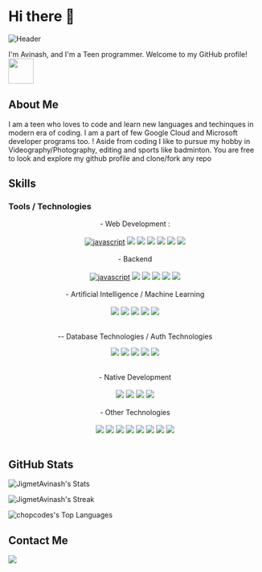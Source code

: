 
# Hi there 👋
![Header](https://cdn.discordapp.com/attachments/1055128031137640481/1190317351313342524/Image_29-12-23_at_9.03_PM.jpeg?ex=65a15c6b&is=658ee76b&hm=46380b8860caadd35ec93571e77eee0c9aadf77b8a26aa461a01c8c61d42bf11&)

I'm Avinash, and I'm a Teen programmer. Welcome to my GitHub profile!
<img src="https://cdn.discordapp.com/attachments/1055128031137640481/1189606239097847920/b49eb9ab8e9812f1a3f423b5a5a7424d-sticker.png?ex=659ec625&is=658c5125&hm=769fcec57c820208a5c4089e61b106ef261771b21bf3b0501abc7487a55f86a1&" width="50px" margin-top="100px"/>

## About Me

I am a teen who loves to code and learn new languages and techinques in modern era of coding. I am a part of few Google Cloud and Microsoft developer programs too. ! Aside from coding I like to pursue my hobby in Videography/Photography, editing and sports like badminton.
You are free to look and explore my github profile and clone/fork any repo 

## Skills
### Tools / Technologies
<center>
- Web Development : 
  <br>
  <br>
    <div>
      <a href="#">
<img alt="javascript" src="https://img.shields.io/badge/JavaScript-323330?style=for-the-badge&logo=javascript&logoColor=F7DF1E"/></a>
      <img src="https://img.shields.io/badge/HTML5-E34F26?style=for-the-badge&logo=html5&logoColor=white"/>
      <img src="https://img.shields.io/badge/CSS3-1572B6?style=for-the-badge&logo=css3&logoColor=white" />
      <img src="https://img.shields.io/badge/next%20js-000000?style=for-the-badge&logo=nextdotjs&logoColor=white" />
      <img  src="https://img.shields.io/badge/React-20232A?style=for-the-badge&logo=react&logoColor=61DAFB"/> 
      <img src="https://img.shields.io/badge/Tailwind_CSS-38B2AC?style=for-the-badge&logo=tailwind-css&logoColor=white"  />
      <img src="https://img.shields.io/badge/Bootstrap-563D7C?style=for-the-badge&logo=bootstrap&logoColor=white" />

   </div>
   <br>
   - Backend
  <br>
  <br>
    <div>
      <a href="#">
<img alt="javascript" src="https://img.shields.io/badge/JavaScript-323330?style=for-the-badge&logo=javascript&logoColor=F7DF1E"/></a>
      <img src="https://img.shields.io/badge/next%20router-000000?style=for-the-badge&logo=nextdotjs&logoColor=white"/>
      <img src="https://img.shields.io/badge/React_Router-CA4245?style=for-the-badge&logo=react-router&logoColor=white" />
      <img src="ttps://img.shields.io/badge/axios-671ddf?&style=for-the-badge&logo=axios&logoColor=white" />
      <img  src="https://img.shields.io/badge/Python-FFD43B?style=for-the-badge&logo=python&logoColor=blue"/> 
      <img src="https://img.shields.io/badge/Node%20js-339933?style=for-the-badge&logo=nodedotjs&logoColor=white"  />

   </div>
   <br>
   - Artificial Intelligence / Machine Learning
  <br>
  <br>
    <div>
      <img src="https://img.shields.io/badge/TensorFlow-FF6F00?style=for-the-badge&logo=tensorflow&logoColor=white"/>
      <img src="https://img.shields.io/badge/dialogflow-FF9800?style=for-the-badge&logo=dialogflow&logoColor=white" />
      <img src="https://img.shields.io/badge/Keras-FF0000?style=for-the-badge&logo=keras&logoColor=white" />
      <img  src="https://img.shields.io/badge/MobileNet-FFFF00?style=for-the-badge&logo=ai&logoColor=white" />
      <img src="https://img.shields.io/badge/Teachable%20Machine-FFFFF0?style=for-the-badge&logo=ai&logoColor=white"  />

   </div>
   <br>
  
  -- Database Technologies / Auth Technologies
  <br>
    <div>
      <img src="https://img.shields.io/badge/firebase-ffca28?style=for-the-badge&logo=firebase&logoColor=black"/>
      <img src="https://img.shields.io/badge/MySQL-005C84?style=for-the-badge&logo=mysql&logoColor=white" />
      <img src="https://img.shields.io/badge/MongoDB-4EA94B?style=for-the-badge&logo=mongodb&logoColor=white" />
      <img  src="https://img.shields.io/badge/Clerk-A020F0?style=for-the-badge&logo=ai&logoColor=white" />
      <img src="https://img.shields.io/badge/Prisma-3982CE?style=for-the-badge&logo=Prisma&logoColor=white"  />

   </div>
   <br>
   - Native Development
  <br>
  <br>
    <div>
      <img src="https://img.shields.io/badge/Flutter-02569B?style=for-the-badge&logo=flutter&logoColor=white"/>
      <img src="https://img.shields.io/badge/React%20Native-20232A?style=for-the-badge&logo=react&logoColor=61DAFB" />
      <img src="https://img.shields.io/badge/Expo-1B1F23?style=for-the-badge&logo=expo&logoColor=white" />
      <img src="https://img.shields.io/badge/Electron-2B2E3A?style=for-the-badge&logo=electron&logoColor=9FEAF9" />

   </div>
   <br>
   - Other Technologies
  <br>
  <br>
    <div>
      <img src="https://img.shields.io/badge/TypeScript-007ACC?style=for-the-badge&logo=typescript&logoColor=white"/>
      <img src="https://img.shields.io/badge/Google%20Analytics-E37400?style=for-the-badge&logo=google%20analytics&logoColor=white" />
      <img src="https://img.shields.io/badge/Google_Cloud-4285F4?style=for-the-badge&logo=google-cloud&logoColor=white" />
      <img  src="https://img.shields.io/badge/Netlify-00C7B7?style=for-the-badge&logo=netlify&logoColor=white" />
      <img src="https://img.shields.io/badge/Vercel-000000?style=for-the-badge&logo=vercel&logoColor=white"  />
      <img src="https://img.shields.io/badge/GitHub%20Pages-222222?style=for-the-badge&logo=GitHub%20Pages&logoColor=white" />
      <img src="https://img.shields.io/badge/OpenCV-27338e?style=for-the-badge&logo=OpenCV&logoColor=white" />
      <img src="https://img.shields.io/badge/npm-CB3837?style=for-the-badge&logo=npm&logoColor=white" />

   </div>
   <br>
  

</center>

## GitHub Stats

![JigmetAvinash's Stats](https://github-readme-stats.vercel.app/api?username=JigmetAvinash&theme=vue-dark&show_icons=true&hide_border=true&count_private=true)

![JigmetAvinash's Streak](https://github-readme-streak-stats.herokuapp.com/?user=JigmetAvinash&theme=vue-dark&hide_border=true)

![chopcodes's Top Languages](https://github-readme-stats.vercel.app/api/top-langs/?username=JigmetAvinash&theme=vue-dark&show_icons=true&hide_border=true&layout=compact)

## Contact Me
<a href="https://tr.ee/ExlwYVkuxa"> <img src="https://img.shields.io/badge/Contact%20Form-000000?style=for-the-badge&logo=About.me&logoColor=white"  /> </a> 
